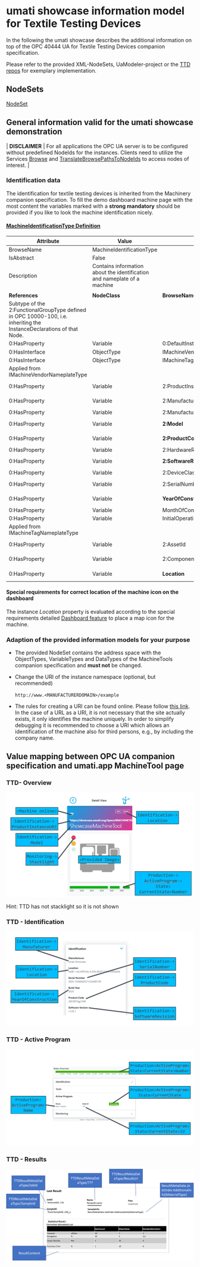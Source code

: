 # umati showcase information model for Textile Testing Devices

In the following the umati showcase describes the additional information on top
of the OPC 40444 UA for Textile Testing Devices companion specification.

Please refer to the provided XML-NodeSets, UaModeler-project or the [TTD
repos](https://github.com/umati/TTD) for exemplary implementation.

## NodeSets

[NodeSet](https://github.com/OPCFoundation/UA-Nodeset/tree/latest/TTD)

## General information valid for the umati showcase demonstration

| **DISCLAIMER** | For all applications the OPC UA server is to be configured
without predefined NodeIds for the instances. Clients need to utilize the
Services [Browse](https://reference.opcfoundation.org/Core/docs/Part4/5.8.2/)
and
[TranslateBrowsePathsToNodeIds](https://reference.opcfoundation.org/Core/docs/Part4/5.8.4/)
to access nodes of interest. |

### Identification data

The identification for textile testing devices is inherited from the Machinery
companion specification. To fill the demo dashboard machine page with the most
content the variables marked with a **strong mandatory** should be provided if
you like to look the machine identification nicely.

#### [**MachineIdentificationType Definition**](https://reference.opcfoundation.org/Machinery/docs/8.6/)

| **Attribute**                                                                                                         | **Value**                                                                |                             |                 |                    |           |
| --------------------------------------------------------------------------------------------------------------------- | ------------------------------------------------------------------------ | --------------------------- | --------------- | ------------------ | --------- |
| BrowseName                                                                                                            | MachineIdentificationType                                                |                             |                 |                    |           |
| IsAbstract                                                                                                            | False                                                                    |                             |                 |                    |           |
| Description                                                                                                           | Contains information about the identification and nameplate of a machine |                             |                 |                    |           |
|                                                                                                                       |                                                                          |                             |                 |                    |           |
| **References**                                                                                                        | **NodeClass**                                                            | **BrowseName**              | **DataType**    | **TypeDefinition** | **Other** |
| Subtype of the 2:FunctionalGroupType defined in OPC 10000-100, i.e. inheriting the InstanceDeclarations of that Node. |                                                                          |                             |                 |                    |           |
| 0:HasProperty                                                                                                         | Variable                                                                 | 0:DefaultInstanceBrowseName | 0:QualifiedName | 0:PropertyType     |           |
| 0:HasInterface                                                                                                        | ObjectType                                                               | IMachineVendorNameplateType |                 |                    |           |
| 0:HasInterface                                                                                                        | ObjectType                                                               | IMachineTagNameplateType    |                 |                    |           |
| Applied from IMachineVendorNameplateType                                                                              |                                                                          |                             |                 |                    |           |
| 0:HasProperty                                                                                                         | Variable                                                                 | 2:ProductInstanceUri        | 0:String        | 0:PropertyType     | M, RO     |
| 0:HasProperty                                                                                                         | Variable                                                                 | 2:Manufacturer              | 0:LocalizedText | 0:PropertyType     | M, RO     |
| 0:HasProperty                                                                                                         | Variable                                                                 | 2:ManufacturerUri           | 0:String        | 0:PropertyType     | O, RO     |
| 0:HasProperty                                                                                                         | Variable                                                                 | **2:Model**                 | 0:LocalizedText | 0:PropertyType     | **M**, RO |
| 0:HasProperty                                                                                                         | Variable                                                                 | **2:ProductCode**           | 0:String        | 0:PropertyType     | **M**, RO |
| 0:HasProperty                                                                                                         | Variable                                                                 | 2:HardwareRevision          | 0:String        | 0:PropertyType     | O, RO     |
| 0:HasProperty                                                                                                         | Variable                                                                 | **2:SoftwareRevision**      | 0:String        | 0:PropertyType     | **M**, RO |
| 0:HasProperty                                                                                                         | Variable                                                                 | 2:DeviceClass               | 0:String        | 0:PropertyType     | O, RO     |
| 0:HasProperty                                                                                                         | Variable                                                                 | 2:SerialNumber              | 0:String        | 0:PropertyType     | M, RO     |
| 0:HasProperty                                                                                                         | Variable                                                                 | **YearOfConstruction**      | UInt16          | 0:PropertyType     | **M**, RO |
| 0:HasProperty                                                                                                         | Variable                                                                 | MonthOfConstruction         | Byte            | 0:PropertyType     | O, RO     |
| 0:HasProperty                                                                                                         | Variable                                                                 | InitialOperationDate        | DateTime        | 0:PropertyType     | O, RO     |
| Applied from IMachineTagNameplateType                                                                                 |                                                                          |                             |                 |                    |           |
| 0:HasProperty                                                                                                         | Variable                                                                 | 2:AssetId                   | 0:String        | 0:PropertyType     | O, RW     |
| 0:HasProperty                                                                                                         | Variable                                                                 | 2:ComponentName             | 0:LocalizedText | 0:PropertyType     | O, RW     |
| 0:HasProperty                                                                                                         | Variable                                                                 | **Location**                | 0:String        | 0:PropertyType     | **M**, RW |

#### Special requirements for correct location of the machine icon on the dashboard

The instance _Location_ property is evaluated according to the special
requirements detailed [Dashboard feature](../Dashboard.md#location-of-fair-machine-and-software-icons-on-the-dashboard)
to place a map icon for the machine.

### Adaption of the provided information models for your purpose

- The provided NodeSet contains the address space with the ObjectTypes,
  VariableTypes and DataTypes of the MachineTools companion specification and
  **must not** be changed.
- Change the URI of the instance namespace (optional, but recommended)

  `http://www.<MANUFACTURERDOMAIN>/example`

- The rules for creating a URI can be found online. Please follow [this
  link](https://en.wikipedia.org/wiki/Uniform_Resource_Identifier). In the case
  of a URL as a URI, it is not necessary that the site actually exists,
  it only identifies the machine uniquely. In order to simplify debugging it is
  recommended to choose a URI which allows an identification of the machine also
  for third persons, e.g., by including the company name.

## Value mapping between OPC UA companion specification and umati.app MachineTool page

### TTD- Overview

![Overview](../img/MachineTool/MT-Overview.png "TTD Overview")

Hint: TTD has not stacklight so it is not shown

### TTD - Identification

![Identification](../img/MachineTool/MT-Identification.png "TTD Identification")

### TTD - Active Program

![ActiveProgram](../img/MachineTool/MT-ActiveProgram.png "MT ActiveProgram")

### TTD - Results

![Results](../img/TTD/ttd_Result.png "TTD Results")
